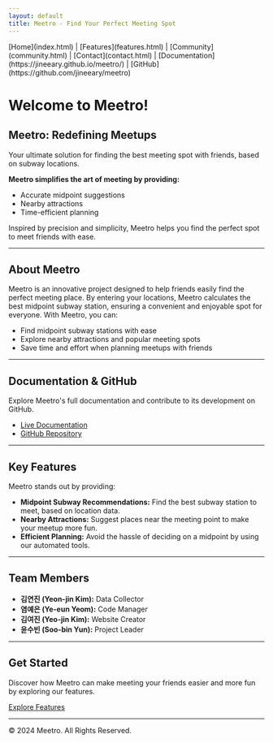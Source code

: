```yaml
---
layout: default
title: Meetro - Find Your Perfect Meeting Spot
---
```


<nav>
  [Home](index.html) | 
  [Features](features.html) | 
  [Community](community.html) | 
  [Contact](contact.html) | 
  [Documentation](https://jineeary.github.io/meetro/) | 
  [GitHub](https://github.com/jineeary/meetro)
</nav>

# Welcome to Meetro!
## Meetro: Redefining Meetups
Your ultimate solution for finding the best meeting spot with friends, based on subway locations.

**Meetro simplifies the art of meeting by providing:**
- Accurate midpoint suggestions
- Nearby attractions
- Time-efficient planning

Inspired by precision and simplicity, Meetro helps you find the perfect spot to meet friends with ease.

---

## About Meetro
Meetro is an innovative project designed to help friends easily find the perfect meeting place. By entering your locations, Meetro calculates the best midpoint subway station, ensuring a convenient and enjoyable spot for everyone. With Meetro, you can:
- Find midpoint subway stations with ease
- Explore nearby attractions and popular meeting spots
- Save time and effort when planning meetups with friends

---

## Documentation & GitHub
Explore Meetro's full documentation and contribute to its development on GitHub.

- [Live Documentation](https://jineeary.github.io/meetro/)
- [GitHub Repository](https://github.com/jineeary/meetro)

---

## Key Features
Meetro stands out by providing:
- **Midpoint Subway Recommendations:** Find the best subway station to meet, based on location data.
- **Nearby Attractions:** Suggest places near the meeting point to make your meetup more fun.
- **Efficient Planning:** Avoid the hassle of deciding on a midpoint by using our automated tools.

---

## Team Members
- **김연진 (Yeon-jin Kim):** Data Collector
- **염예은 (Ye-eun Yeom):** Code Manager
- **김여진 (Yeo-jin Kim):** Website Creator
- **윤수빈 (Soo-bin Yun):** Project Leader

---

## Get Started
Discover how Meetro can make meeting your friends easier and more fun by exploring our features.

[Explore Features](features.html)

---

<footer>
&copy; 2024 Meetro. All Rights Reserved.
</footer>

